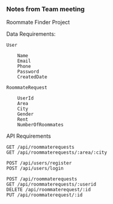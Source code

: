 ### Notes from Team meeting

Roommate Finder Project

Data Requirements:

	User
		
		Name
		Email
		Phone	
		Password
		CreatedDate

	RoommateRequest
		
		UserId
		Area
		City
		Gender
		Rent
		NumberOfRoommates

API Requirements

	GET /api/roommaterequests
	GET /api/roommaterequests/:area/:city
	
	POST /api/users/register
	POST /api/users/login

	POST /api/roommaterequests
	GET /api/roommaterequests/:userid
	DELETE /api/roommaterequest/:id
	PUT /api/roommaterequest/:id
	


